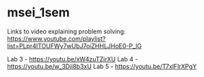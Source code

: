 # msei_1sem

Links to video explaining problem solving: 
  https://www.youtube.com/playlist?list=PLpr4ITOUFWy7wUbJ7oiZHHLJHoE0-P_lG
  
Lab 3 - https://youtu.be/xW4zuTZjrXU
Lab 4 - https://youtu.be/w_3Dii8b3xU
Lab 5 - https://youtu.be/T7xlFlrXPgY
